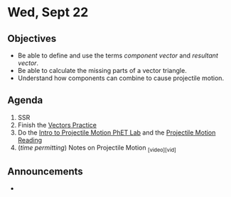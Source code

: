Wed, Sept 22
=====================

Objectives
------------
- Be able to define and use the terms *component vector* and *resultant vector*.
- Be able to calculate the missing parts of a vector triangle.
- Understand how components can combine to cause projectile motion.


Agenda  
---------  

1. SSR
2. Finish the [Vectors Practice](https://avon.schoology.com/course/5138386942/materials/gp/5333970890)
3. Do the [Intro to Projectile Motion PhET Lab][phet] and the [Projectile Motion Reading][reading]
4. (*time permitting*) Notes on Projectile Motion <sub>[video][vid]</sub>

Announcements
-------------  
-


[phet]: https://avon.schoology.com/course/5138386942/materials/gp/5339335203
[reading]:
[vid]:
<!--stackedit_data:
eyJoaXN0b3J5IjpbLTE2MjY5ODM2MjIsLTIwMTI5MDAzNTUsLT
E0NjY5NzY2LC05ODY2OTM3OTcsLTIwMDQ3MDUwOTgsLTE3NzY3
ODc5MzcsLTM0NDMyNjk1OSwyMDQzNzMyMzgxLDM5NzY4MjMzNC
wtNTU0NDQzMDQ5LDYwNDcyNzE3OCwxNjkxNTIyMjA5LC0xNTYz
NDQ4NjI3LC0xODY2MzI0MzQ3LDY2OTcyNzM3NCwxODgwMzM0Nz
Q5LC03NDczNzk5MDEsLTI4ODcwMzYzNSwzMjAzNzI4NjksLTE3
MDAzMDg5NzJdfQ==
-->